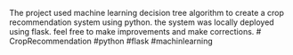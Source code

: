 The project used machine learning decision tree algorithm to create a crop recommendation system using python. the system was locally deployed using flask. feel free to make improvements and make corrections. # CropRecommendation #python #flask #machinlearning
